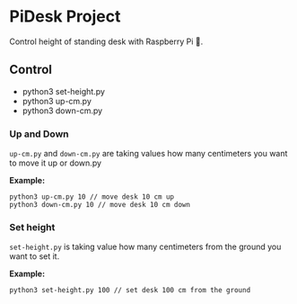 # PiDesk Project

Control height of standing desk with Raspberry Pi 🍓.

## Control

* python3 set-height.py 
* python3 up-cm.py 
* python3 down-cm.py 

### Up and Down

`up-cm.py` and `down-cm.py` are taking values how many centimeters you want to move it up or down.py

**Example:**

```
python3 up-cm.py 10 // move desk 10 cm up
python3 down-cm.py 10 // move desk 10 cm down
```

### Set height

`set-height.py` is taking value how many centimeters from the ground you want to set it.

**Example:**
```bash
python3 set-height.py 100 // set desk 100 cm from the ground
```
